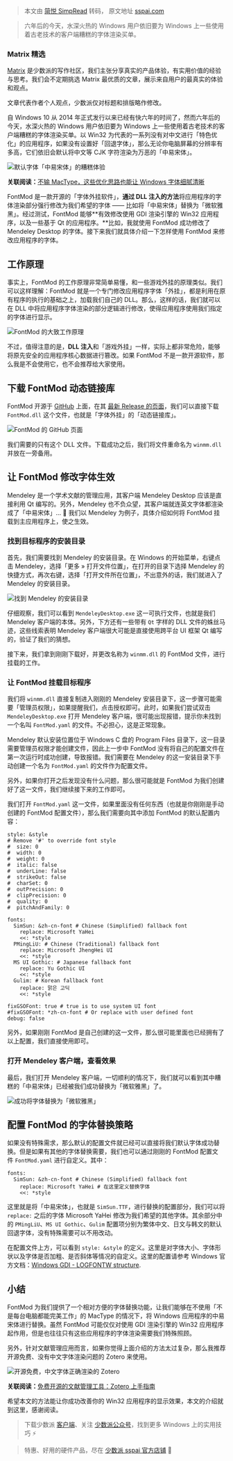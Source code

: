 > 本文由 [简悦 SimpRead](http://ksria.com/simpread/) 转码， 原文地址 [sspai.com](https://sspai.com/post/58542)

> 六年后的今天，水深火热的 Windows 用户依旧要为 Windows 上一些使用着古老技术的客户端糟糕的字体渲染买单。

### **Matrix 精选**

[Matrix](https://sspai.com/matrix) 是少数派的写作社区，我们主张分享真实的产品体验，有实用价值的经验与思考。我们会不定期挑选 Matrix 最优质的文章，展示来自用户的最真实的体验和观点。

文章代表作者个人观点，少数派仅对标题和排版略作修改。

自 Windows 10 从 2014 年正式发行以来已经有快六年的时间了，然而六年后的今天，水深火热的 Windows 用户依旧要为 Windows 上一些使用着古老技术的客户端糟糕的字体渲染买单。以 Win32 为代表的一系列没有对中文进行「特色优化」的应用程序，如果没有设置好「回退字体」，那么无论你电脑屏幕的分辨率有多高，它们依旧会默认将中文等 CJK 字符渲染为万恶的「中易宋体」。

![](https://cdnfile.sspai.com/2020/01/20/3f475e9459124fa0abedf38323a4082d.png?imageView2/2/format/webp)默认字体「中易宋体」的糟糕体验

**关联阅读：**[不输 MacType，这些优化思路也能让 Windows 字体细腻清晰](https://sspai.com/post/52815)

FontMod 是一款开源的「字体外挂软件」，**通过 DLL 注入的方法**将应用程序的字体渲染部分强行修改为我们希望的字体 —— 比如将「中易宋体」替换为「微软雅黑」。经过测试，FontMod 能够**有效修改使用 GDI 渲染引擎的 Win32 应用程序，以及一些基于 Qt 的应用程序。**比如，我就使用 FontMod 成功修改了 Mendeley Desktop 的字体。接下来我们就具体介绍一下怎样使用 FontMod 来修改应用程序的字体。

工作原理
----

事实上，FontMod 的工作原理非常简单易懂，和一些游戏外挂的原理类似。我们可以这样理解：FontMod 就是一个专门修改应用程序字体「外挂」，都是利用在原有程序的执行的基础之上，加载我们自己的 DLL。那么，这样的话，我们就可以在 DLL 中将应用程序字体渲染的部分逻辑进行修改，使得应用程序使用我们指定的字体进行显示。

![](https://cdnfile.sspai.com/2020/01/20/4bca5bf1185c3642ec949659ca316b18.png?imageView2/2/format/webp)FontMod 的大致工作原理

不过，值得注意的是，**DLL 注入**和「游戏外挂」一样，实际上都非常危险，能够将原先安全的应用程序核心数据进行篡改。如果 FontMod 不是一款开源软件，那么我是不会使用它，也不会推荐给大家使用。

下载 FontMod 动态链接库
----------------

FontMod 开源于 [GitHub](https://sspai.com/link?target=https%3A%2F%2Fgithub.com%2Fysc3839%2FFontMod) 上面，在其 [最新 Release 的页面](https://sspai.com/link?target=https%3A%2F%2Fgithub.com%2Fysc3839%2FFontMod%2Freleases%2Flatest)，我们可以直接下载 `FontMod.dll` 这个文件，也就是「字体外挂」的「动态链接库」。

![](https://cdnfile.sspai.com/2020/01/20/a55a6e02353a49c0c7913406e0693db0.png?imageView2/2/format/webp)FontMod 的 GitHub 页面

我们需要的只有这个 DLL 文件。下载成功之后，我们将文件重命名为 `winmm.dll` 并放在一旁备用。

让 FontMod 修改字体生效
----------------

Mendeley 是一个学术文献的管理应用，其客户端 Mendeley Desktop 应该是直接利用 Qt 编写的。另外，Mendeley 也不负众望，其客户端就连英文字体都渲染成了「中易宋体」… 🤦‍ 我们以 Mendeley 为例子，具体介绍如何将 FontMod 挂载到主应用程序上，使之生效。

### 找到目标程序的安装目录

首先，我们需要找到 Mendeley 的安装目录。在 Windows 的开始菜单，右键点击 Mendeley，选择「更多 » 打开文件位置」，在打开的目录下选择 Mendeley 的快捷方式，再次右键，选择「打开文件所在位置」，不出意外的话，我们就进入了 Mendeley 的安装目录。

![](https://cdnfile.sspai.com/2020/01/20/88353e5102b4506f06fe340b9de320fa.png?imageView2/2/format/webp)找到 Mendeley 的安装目录

仔细观察，我们可以看到 `MendeleyDesktop.exe` 这一可执行文件，也就是我们 Mendeley 客户端的本体。另外，下方还有一些带有 `Qt` 字样的 DLL 文件的蛛丝马迹，这些线索表明 Mendeley 客户端很大可能是直接使用跨平台 UI 框架 Qt 编写的，验证了我们的猜想。

接下来，我们拿到刚刚下载好，并更改名称为 `winmm.dll` 的 FontMod 文件，进行挂载的工作。

### 让 FontMod 挂载目标程序

我们将 `winmm.dll` 直接复制进入刚刚的 Mendeley 安装目录下，这一步骤可能需要「管理员权限」，如果提醒我们，点击授权即可。此时，如果我们尝试双击 `MendeleyDesktop.exe` 打开 Mendeley 客户端，很可能出现报错，提示你未找到一个名叫 `FontMod.yaml` 的文件。不必担心，这是正常现象。

Mendeley 默认安装位置位于 Windows C 盘的 Program Files 目录下，这一目录需要管理员权限才能创建文件，因此上一步中 FontMod 没有将自己的配置文件在第一次运行时成功创建，导致报错。我们需要在 Mendeley 的这一安装目录下手动创建一个名为 `FontMod.yaml` 的文件作为配置文件。

另外，如果你打开之后发现没有什么问题，那么很可能就是 FontMod 为我们创建好了这一文件，我们继续接下来的工作即可。

我们打开 `FontMod.yaml` 这一文件，如果里面没有任何东西（也就是你刚刚是手动创建的 FontMod 配置文件），那么我们需要向其中添加 FontMod 的默认配置内容：

```
style: &style
# Remove '#' to override font style
#  size: 0
#  width: 0
#  weight: 0
#  italic: false
#  underLine: false
#  strikeOut: false
#  charSet: 0
#  outPrecision: 0
#  clipPrecision: 0
#  quality: 0
#  pitchAndFamily: 0
​
fonts:
  SimSun: &zh-cn-font # Chinese (Simplified) fallback font
    replace: Microsoft YaHei
    <<: *style
  PMingLiU: # Chinese (Traditional) fallback font
    replace: Microsoft JhengHei UI
    <<: *style
  MS UI Gothic: # Japanese fallback font
    replace: Yu Gothic UI
    <<: *style
  Gulim: # Korean fallback font
    replace: 맑은 고딕
    <<: *style
​
fixGSOFont: true # true is to use system UI font
#fixGSOFont: *zh-cn-font # Or replace with user defined font
debug: false
```

另外，如果刚刚 FontMod 是自己创建的这一文件，那么很可能里面也已经拥有了以上配置，我们直接使用即可。

### 打开 Mendeley 客户端，查看效果

最后，我们打开 Mendeley 客户端，一切顺利的情况下，我们就可以看到其中糟糕的「中易宋体」已经被我们成功替换为「微软雅黑」了。

![](https://cdnfile.sspai.com/2020/01/20/26c044e17ad12adf1812bfce06e3c50a.png?imageView2/2/format/webp)成功将字体替换为「微软雅黑」

配置 FontMod 的字体替换策略
------------------

如果没有特殊需求，那么默认的配置文件就已经可以直接将我们默认字体成功替换。但是如果有其他的字体替换需要，我们也可以通过刚刚的 FontMod 配置文件 `FontMod.yaml` 进行自定义。其中：

```
fonts:
  SimSun: &zh-cn-font # Chinese (Simplified) fallback font
    replace: Microsoft YaHei # 在这里定义替换字体
    <<: *style
```

这里就是将「中易宋体」，也就是 `SimSun.TTF`，进行替换的配置部分，我们可以将 `replace:` 之后的字体 Microsoft YaHei 修改为我们希望的其他字体。其余部分中的 `PMingLiU`、`MS UI Gothic`、`Gulim` 配置项分别为繁体中文、日文与韩文的默认回退字体，没有特殊需要可以不用改动。

在配置文件上方，可以看到 `style: &style` 的定义。这里是对字体大小、字体形状以及字体是否加粗、是否斜体等情况的自定义。这里的配置请参考 Windows 官方文档：[Windows GDI - LOGFONTW structure](https://sspai.com/link?target=https%3A%2F%2Fdocs.microsoft.com%2Fen-us%2Fwindows%2Fwin32%2Fapi%2Fwingdi%2Fns-wingdi-logfontw).

小结
--

FontMod 为我们提供了一个相对方便的字体替换功能，让我们能够在不使用「不是每台电脑都能完美工作」的 MacType 的情况下，将 Windows 应用程序的中易宋体进行替换。虽然 FontMod 可能仅仅对使用 GDI 渲染引擎的 Win32 应用程序起作用，但是也往往只有这些应用程序的字体渲染需要我们特殊照顾。

另外，针对文献管理应用而言，如果你觉得上面介绍的方法太过复杂，那么我推荐开源免费、没有中文字体渲染问题的 Zotero 来使用。

![](https://cdnfile.sspai.com/2020/01/20/1eb312c72d062d69f41cc0256aa7f259.png?imageView2/2/format/webp)开源免费，中文字体正确渲染的 Zotero

**关联阅读：**[免费开源的文献管理工具：Zotero 上手指南](https://sspai.com/post/56724)

希望本文的方法能让你成功改善你的 Win32 应用程序的显示效果，本文的介绍就到这里，感谢阅读。

> 下载少数派 [客户端](https://sspai.com/page/client)、关注 [少数派公众号](https://sspai.com/s/J71e)，找到更多 Windows 上的实用技巧 ⚡️  

> 特惠、好用的硬件产品，尽在 [少数派 sspai 官方店铺](https://shop549593764.taobao.com/?spm=a230r.7195193.1997079397.2.2ddc7e0bPqKQHc) 🛒